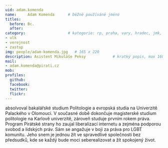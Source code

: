 ```yaml
---
uid: adam.komenda
name:     Adam Komenda  	# běžně používáné jméno
titles:
  before: Bc.
  after:
category:                 	# kategorie: rp, praha, vary, hradec, jmk, senat
- ulk
- verejnost
- zastup
img: people/adam-komenda.jpg   # 165 x 220
description: Asistent Mikuláše Peksy          	# kratký popis, max 160 znaků
mail:
- adam.komenda@pirati.cz
mob:	
profiles:
  github:
  facebook: 
  twitter: 
  flickr: 
---
```


absolvoval bakalářské studium Politologie a evropská studia na Univerzitě Palackého v Olomouci. V současné době dokončuje magisterské studium politologie na Karlově univerzitě, zároveň studuje prvním rokem práva. Program Pirátské strany ho zaujal liberalizací internetu a zejména podporou svobod a lidských práv. Sám se angažuje v boji za práva pro LGBT komunitu. Jeho snem je jednou žít ve spravedlivé společnosti bez předsudků, kde se každý bude moci seberealizovat a žít spokojený život.

